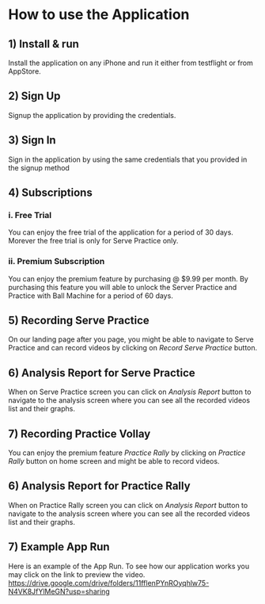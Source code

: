 How to use the Application
========================


## 1) Install & run
Install the application on any iPhone and run it either from testflight or from AppStore.

## 2) Sign Up
Signup the application by providing the credentials.

## 3) Sign In
Sign in the application by using the same credentials that you provided in the signup method

## 4) Subscriptions

### i. Free Trial
You can enjoy the free trial of the application for a period of 30 days. Morever the free trial is only for Serve Practice only.

### ii. Premium Subscription
You can enjoy the premium feature by purchasing @ $9.99 per month. By purchasing this feature you will able to unlock the Server Practice and Practice with Ball Machine for a period of 60 days.

## 5) Recording Serve Practice
On our landing page after you page, you might be able to navigate to Serve Practice and can record videos by clicking on *Record Serve Practice* button.

## 6) Analysis Report for Serve Practice
When on Serve Practice screen you can click on *Analysis Report* button to navigate to the analysis screen where you can see all the recorded videos list and their graphs.

## 7) Recording Practice Vollay
You can enjoy the premium feature *Practice Rally* by clicking on *Practice Rally* button on home screen and might be able to record videos.

## 6) Analysis Report for Practice Rally
When on Practice Rally screen you can click on *Analysis Report* button to navigate to the analysis screen where you can see all the recorded videos list and their graphs.


## 7) Example App Run 
Here is an example of the App Run. To see how our application works you may click on the link to preview the video.
https://drive.google.com/drive/folders/11fflenPYnROyqhlw75-N4VK8JfYlMeGN?usp=sharing 
